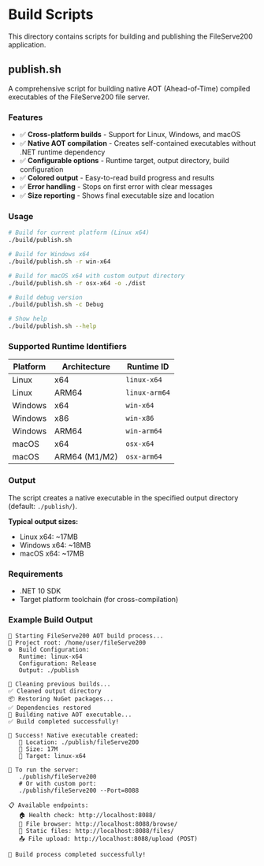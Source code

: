 # Build Scripts

This directory contains scripts for building and publishing the FileServe200 application.

## publish.sh

A comprehensive script for building native AOT (Ahead-of-Time) compiled executables of the FileServe200 file server.

### Features

- ✅ **Cross-platform builds** - Support for Linux, Windows, and macOS
- ✅ **Native AOT compilation** - Creates self-contained executables without .NET runtime dependency
- ✅ **Configurable options** - Runtime target, output directory, build configuration
- ✅ **Colored output** - Easy-to-read build progress and results
- ✅ **Error handling** - Stops on first error with clear messages
- ✅ **Size reporting** - Shows final executable size and location

### Usage

```bash
# Build for current platform (Linux x64)
./build/publish.sh

# Build for Windows x64
./build/publish.sh -r win-x64

# Build for macOS x64 with custom output directory
./build/publish.sh -r osx-x64 -o ./dist

# Build debug version
./build/publish.sh -c Debug

# Show help
./build/publish.sh --help
```

### Supported Runtime Identifiers

| Platform | Architecture | Runtime ID |
|----------|-------------|------------|
| Linux | x64 | `linux-x64` |
| Linux | ARM64 | `linux-arm64` |
| Windows | x64 | `win-x64` |
| Windows | x86 | `win-x86` |
| Windows | ARM64 | `win-arm64` |
| macOS | x64 | `osx-x64` |
| macOS | ARM64 (M1/M2) | `osx-arm64` |

### Output

The script creates a native executable in the specified output directory (default: `./publish/`). 

**Typical output sizes:**
- Linux x64: ~17MB
- Windows x64: ~18MB  
- macOS x64: ~17MB

### Requirements

- .NET 10 SDK
- Target platform toolchain (for cross-compilation)

### Example Build Output

```
🚀 Starting FileServe200 AOT build process...
📁 Project root: /home/user/fileServe200
⚙️  Build Configuration:
   Runtime: linux-x64
   Configuration: Release
   Output: ./publish

🧹 Cleaning previous builds...
✅ Cleaned output directory
📦 Restoring NuGet packages...
✅ Dependencies restored
🔨 Building native AOT executable...
✅ Build completed successfully!

🎉 Success! Native executable created:
   📍 Location: ./publish/fileServe200
   📏 Size: 17M
   🎯 Target: linux-x64

🚀 To run the server:
   ./publish/fileServe200
   # Or with custom port:
   ./publish/fileServe200 --Port=8088

📋 Available endpoints:
   🏠 Health check: http://localhost:8088/
   📂 File browser: http://localhost:8088/browse/
   📁 Static files: http://localhost:8088/files/
   📤 File upload: http://localhost:8088/upload (POST)

🎊 Build process completed successfully!
```